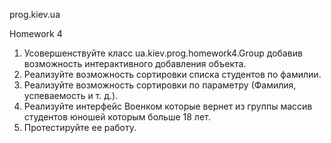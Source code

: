 prog.kiev.ua

Homework 4

1. Усовершенствуйте класс ua.kiev.prog.homework4.Group добавив возможность
интерактивного добавления объекта.
2. Реализуйте возможность сортировки списка студентов
по фамилии.
3. Реализуйте возможность сортировки по параметру
(Фамилия, успеваемость и т. д.).
4. Реализуйте интерфейс Военком которые вернет из группы
массив студентов юношей которым больше 18 лет.
5. Протестируйте ее работу.
